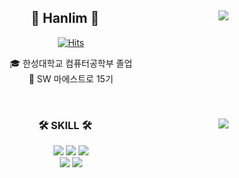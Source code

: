 <!--
**goldsergeant/goldsergeant** is a ✨ _special_ ✨ repository because its `README.md` (this file) appears on your GitHub profile.

Here are some ideas to get you started:

- 🔭 I’m currently working on ...
- 🌱 I’m currently learning ...
- 👯 I’m looking to collaborate on ...
- 🤔 I’m looking for help with ...
- 💬 Ask me about ...
- 📫 How to reach me: ...
- 😄 Pronouns: ...
- ⚡ Fun fact: ...
-->

<div align="center">
  
<a href="https://solved.ac/rmagksfla000/">
<img align="right" src="http://mazassumnida.wtf/api/v2/generate_badge?boj=rmagksfla000"> 
</a>
  
## 👋 Hanlim 👋 
  

[![Hits](https://hits.seeyoufarm.com/api/count/incr/badge.svg?url=https%3A%2F%2Fgithub.com%2Fgoldsergeant&count_bg=%2379C83D&title_bg=%23555555&icon=&icon_color=%23E7E7E7&title=hits&edge_flat=false)](https://hits.seeyoufarm.com)  

  

  🎓 한성대학교 컴퓨터공학부 졸업  
  🔎 SW 마에스트로 15기   
 

  <br>
 
</div>


<div align="center">
  
  <img align="right" src="https://github-readme-stats.vercel.app/api/top-langs/?username=goldsergeant&layout=compact&hide=javascript,css,scss&theme=dracula&langs_count=8"/>
  
  ### 🛠 SKILL 🛠
<img src="https://img.shields.io/badge/NestJS-E0234E?style=flat-square&logo=NestJS&logoColor=white"/>
  <img src="https://img.shields.io/badge/Amazon AWS-232F3E?style=flat-square&logo=Amazon AWS&logoColor=white"/>  <img src="https://img.shields.io/badge/Docker-2496ED?style=flat-square&logo=Docker&logoColor=white"/> 
  <br>
  <img src="https://img.shields.io/badge/Flutter-02569B?style=flat-square&logo=Flutter&logoColor=white"/>
  <img src="https://img.shields.io/badge/GoogleAppsScript-4285F4?style=flat-square&logo=googleappsscript&logoColor=white"/>

 
</div>
